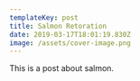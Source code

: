 ```yaml
---
templateKey: post
title: Salmon Retoration
date: 2019-03-17T18:01:19.830Z
image: /assets/cover-image.png
---
```

This is a post about salmon.
